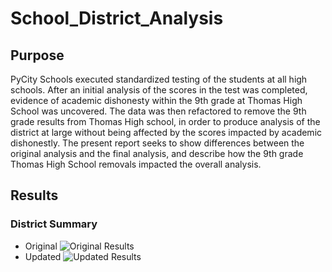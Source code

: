 # School_District_Analysis

## Purpose 

PyCity Schools executed standardized testing of the students at all high schools. After an initial analysis of the scores in the test was completed, evidence of academic dishonesty within the 9th grade at Thomas High School was uncovered. The data was then refactored to remove the 9th grade results from Thomas High school, in order to produce analysis of the district at large without being affected by the scores impacted by academic dishonestly. The present report seeks to show differences between the original analysis and the final analysis, and describe how the 9th grade Thomas High School removals impacted the overall analysis.

## Results

### District Summary

- Original 
![Original Results](C:\Users\z0029b0\msu\Classwork\School_District_Analysis\Resources\OriginalDistrictSummary.png)
- Updated
![Updated Results](C:\Users\z0029b0\msu\Classwork\School_District_Analysis\Resources\UpdatedDistrictSummary.png)



